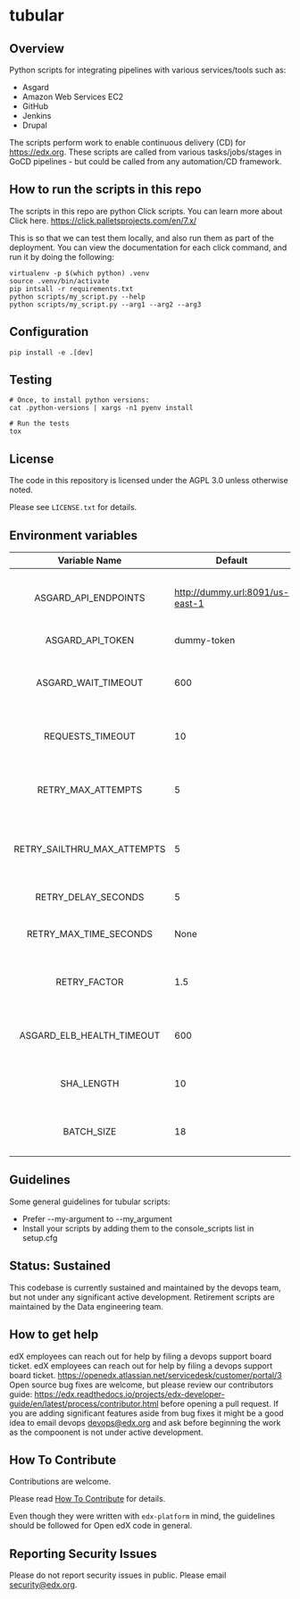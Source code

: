 # tubular

## Overview
Python scripts for integrating pipelines with various services/tools such as:
* Asgard
* Amazon Web Services EC2
* GitHub
* Jenkins
* Drupal

The scripts perform work to enable continuous delivery (CD) for https://edx.org. These scripts are called from various tasks/jobs/stages in GoCD pipelines - but could be called from any automation/CD framework.  

## How to run the scripts in this repo

The scripts in this repo are python Click scripts. You can learn more about Click here.
https://click.palletsprojects.com/en/7.x/

This is so that we can test them locally, and also run them as part of the deployment. You can view the documentation for each click command, and run it by doing the following:

```
virtualenv -p $(which python) .venv
source .venv/bin/activate
pip intsall -r requirements.txt
python scripts/my_script.py --help
python scripts/my_script.py --arg1 --arg2 --arg3
```


## Configuration
```
pip install -e .[dev]
```

## Testing
```
# Once, to install python versions:
cat .python-versions | xargs -n1 pyenv install

# Run the tests
tox
```

## License

The code in this repository is licensed under the AGPL 3.0 unless
otherwise noted.

Please see ``LICENSE.txt`` for details.



## Environment variables

|     Variable Name    | Default                         | Description                                                                                   |
|:--------------------:|---------------------------------|-----------------------------------------------------------------------------------------------|
| ASGARD_API_ENDPOINTS | http://dummy.url:8091/us-east-1 | Fully qualified URL for the Asgard instance against which to run the scripts.                 |
| ASGARD_API_TOKEN     | dummy-token                     | String - The Asgard token.                                                                    |
| ASGARD_WAIT_TIMEOUT  | 600                             | Integer - Time in seconds to wait for an action such as instances healthy in a load balancer. |
| REQUESTS_TIMEOUT     | 10                              | How long to wait for an HTTP connection/response from Asgard.                                 |
| RETRY_MAX_ATTEMPTS   | 5                               | Integer - Maximum number of attempts to be made when Asgard returns an error.                 |
| RETRY_SAILTHRU_MAX_ATTEMPTS | 5                        | Integer - Maximum number of attempts to be made when Sailthru returns an error.               |
| RETRY_DELAY_SECONDS  | 5                               | Time in seconds to wait between retries to Asgard.                                            |
| RETRY_MAX_TIME_SECONDS | None                          | Time in seconds to keep retrying Asgard before giving up.                                     |
| RETRY_FACTOR         | 1.5                             | Factor by which to multiply the base wait time per retry attempt for EC2 boto calls.          |
| ASGARD_ELB_HEALTH_TIMEOUT | 600                        | Time in seconds to wait for an EC2 instance to become healthy in an ELB.                      |
| SHA_LENGTH           | 10                              | Length of the commit SHA to use when querying for a PR by commit.                             |
| BATCH_SIZE           | 18                              | Number of commits to batch together when querying a PR by commit.                             |

## Guidelines

Some general guidelines for tubular scripts:

* Prefer --my-argument to --my_argument
* Install your scripts by adding them to the console_scripts list in setup.cfg

## Status: Sustained
This codebase is currently sustained and maintained by the devops team, but not under any significant active development.  Retirement scripts are maintained by the Data engineering team.

## How to get help
edX employees can reach out for help by filing a devops support board ticket. edX employees can reach out for help by filing a devops support board ticket. https://openedx.atlassian.net/servicedesk/customer/portal/3  Open source bug fixes are welcome, but please review our contributors guide: https://edx.readthedocs.io/projects/edx-developer-guide/en/latest/process/contributor.html before opening a pull request.  If you are adding significant features aside from bug fixes it might be a good idea to email devops devops@edx.org and ask before beginning the work as the compoonent is not under active development.

## How To Contribute

Contributions are welcome.

Please read [How To Contribute](https://github.com/edx/edx-platform/blob/master/CONTRIBUTING.rst) for details.

Even though they were written with ```edx-platform``` in mind, the guidelines
should be followed for Open edX code in general.

## Reporting Security Issues

Please do not report security issues in public. Please email security@edx.org.